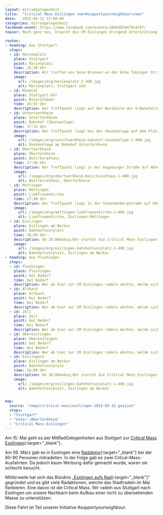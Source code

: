 ```yaml
---
layout: mitradgelegenheit
title:  "Critical Mass Esslingen <em>#supportyourneighbour</em>"
date:   2015-05-15 15:00:00
categories: mitradgelegenheit
facebook-event: https://www.facebook.com/events/1665485947014767/
teaser: Noch ganz neu, braucht die CM Esslingen dringend Unterstützung.

routes:
- heading: Aus Stuttgart
  stops:
  - id: Marienplatz
    place: Stuttgart
    point: Marienplatz
    time: 16:30 Uhr
    description: Wir treffen uns beim Brunnen an der Ecke Tübinger Straße.
    image:
      url: /images/mrg/marienplatz-2-400.jpg
      alt: Marienplatz, Stuttgart-Süd
  - id: Mineral
    place: Stuttgart-Ost
    point: Mineralbäder
    time: 16:55 Uhr
    description: Der Treffpunkt liegt auf der Nordseite der U-Bahnhaltestelle.
  - id: Untertuerkheim
    place: Untertürkheim
    point: Bahnhof (Skateanlage)
    time: 17:15 Uhr
    description: Der Treffpunkt liegt bei der Skateanlage auf dem Platz vor dem Bahnhof.
    image:
      url: /images/mrg/untertuerkheim-bahnhof-skateanlage-1-400.jpg
      alt: Skateanlage am Bahnhof Untertürkheim
  - id: Obertuerkheim
    place: Obertürkheim
    point: Bezirksrathaus
    time: 17:30 Uhr
    description: Der Treffpunkt liegt in der Augsburger Straße auf Höhe des Bezirksrathauses.
    image:
      url: /images/mrg/obertuerkheim-bezirksrathaus-1-400.jpg
      alt: Bezirksrathaus, Obertürkheim
  - id: Mettingen
    place: Mettingen
    point: Liebfrauenkirche
    time: 17:40 Uhr
    description: Der Treffpunkt liegt in der Schenkenbergstraße auf Höhe der Liebfrauenkirche.
    image:
      url: /images/mrg/mettingen-liebfrauenkirche-1-400.jpg
      alt: Liebfrauenkirche, Esslingen-Mettingen
  - id: Esslingen
    place: Esslingen am Neckar
    point: Bahnhofsvorplatz
    time: 18:00 Uhr
    description: Um 18:00&nbsp;Uhr startet die Critical Mass Esslingen auf dem Bahnhofsvorplatz.
    image:
      url: /images/mrg/esslingen-bahnhofsvorplatz-1-400.jpg
      alt: Bahnhofsvorplatz, Esslingen am Neckar
- heading: Aus Plochingen
  stops:
  - id: Plochingen
    place: Plochingen
    point: bei Bedarf
    time: bei Bedarf
    description: Wer ab hier zur CM Esslingen radeln möchte, melde sich bitte per Kommentar oder E-Mail.
  - id: Altbach
    place: Altbach
    point: bei Bedarf
    time: bei Bedarf
    description: Wer ab hier zur CM Esslingen radeln möchte, melde sich bitte per Kommentar oder E-Mail.
  - id: Zell
    place: Zell
    point: bei Bedarf
    time: bei Bedarf
    description: Wer ab hier zur CM Esslingen radeln möchte, melde sich bitte per Kommentar oder E-Mail.
  - id: Oberesslingen
    place: Oberesslingen
    point: bei Bedarf
    time: bei Bedarf
    description: Wer ab hier zur CM Esslingen radeln möchte, melde sich bitte per Kommentar oder E-Mail.
  - id: Esslingen2
    place: Esslingen am Neckar
    point: Bahnhofsvorplatz
    time: 18:00 Uhr
    description: Um 18:00&nbsp;Uhr startet die Critical Mass Esslingen auf dem Bahnhofsvorplatz.
    image:
      url: /images/mrg/esslingen-bahnhofsvorplatz-1-400.jpg
      alt: Bahnhofsvorplatz, Esslingen am Neckar


map:
  source: "/maps/critical-mass/esslingen-2015-05-15.geojson"
  stops:
  - "Stuttgart"
  - "Unter-/Obertürkheim"
  - "Critical Mass Esslingen"
---
```


Am 15.&nbsp;Mai geht es per MitRadGelegenheiten aus Stuttgart zur [Critical Mass Esslingen][CM-Esslingen]{:target="_blank"}.

Am 06.&nbsp;März gab es in Esslingen eine [Raddemo][Raddemo]{:target="_blank"} bei der 80–90 Personen mitradelten.  In der Folge gab es zwei Critcal-Mass-Ausfahrten.  Da jedoch kaum Werbung dafür gemacht wurde, waren sie schlecht besucht.

Mittlerweile hat sich das Bündnis „[Esslingen aufs Rad][EaR]{:target="_blank"}“ gegründet und es gibt viele Radaktionen, welche das Stadtradeln im Mai flankieren.  Eine davon ist die Critical Mass.  Wir radeln aus Stuttgart nach Esslingen um unsere Nachbarn beim Aufbau einer nicht zu übersehenden Masse zu unterstützen.

Diese Fahrt ist Teil unserer Initiative *#supportyourneighbour*.




[CM-Esslingen]: https://criticalmassesslingen.wordpress.com/
[Raddemo]:      https://criticalmassesslingen.wordpress.com/2015/03/10/video-raddemo-6-maerz-2015-esslingen/
[EaR]:          https://criticalmassesslingen.wordpress.com/2015/05/08/esslingen-aufs-rad/
